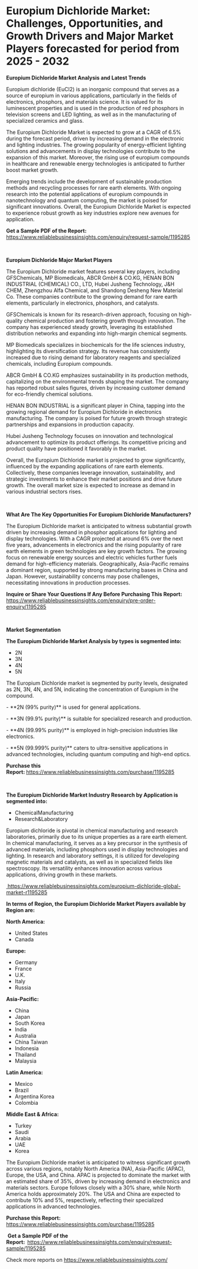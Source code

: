 <p><h1>Europium Dichloride Market: Challenges, Opportunities, and Growth Drivers and Major Market Players forecasted for period from 2025 - 2032</h1></p><p><strong>Europium Dichloride Market Analysis and Latest Trends</strong></p>
<p><p>Europium dichloride (EuCl2) is an inorganic compound that serves as a source of europium in various applications, particularly in the fields of electronics, phosphors, and materials science. It is valued for its luminescent properties and is used in the production of red phosphors in television screens and LED lighting, as well as in the manufacturing of specialized ceramics and glass. </p><p>The Europium Dichloride Market is expected to grow at a CAGR of 6.5% during the forecast period, driven by increasing demand in the electronic and lighting industries. The growing popularity of energy-efficient lighting solutions and advancements in display technologies contribute to the expansion of this market. Moreover, the rising use of europium compounds in healthcare and renewable energy technologies is anticipated to further boost market growth. </p><p>Emerging trends include the development of sustainable production methods and recycling processes for rare earth elements. With ongoing research into the potential applications of europium compounds in nanotechnology and quantum computing, the market is poised for significant innovations. Overall, the Europium Dichloride Market is expected to experience robust growth as key industries explore new avenues for application.</p></p>
<p><strong>Get a Sample PDF of the Report:&nbsp;</strong> <a href="https://www.reliablebusinessinsights.com/enquiry/request-sample/1195285?utm_campaign=3322&utm_medium=2&utm_source=Github&utm_content=ia&utm_term=22032025&utm_id=europium-dichloride">https://www.reliablebusinessinsights.com/enquiry/request-sample/1195285</a></p>
<p>&nbsp;</p>
<p><strong>Europium Dichloride Major Market Players</strong></p>
<p><p>The Europium Dichloride market features several key players, including GFSChemicals, MP Biomedicals, ABCR GmbH & CO.KG, HENAN BON INDUSTRIAL (CHEMICAL) CO., LTD, Hubei Jusheng Technology, J&H CHEM, Zhengzhou Alfa Chemical, and Shandong Desheng New Material Co. These companies contribute to the growing demand for rare earth elements, particularly in electronics, phosphors, and catalysts.</p><p>GFSChemicals is known for its research-driven approach, focusing on high-quality chemical production and fostering growth through innovation. The company has experienced steady growth, leveraging its established distribution networks and expanding into high-margin chemical segments. </p><p>MP Biomedicals specializes in biochemicals for the life sciences industry, highlighting its diversification strategy. Its revenue has consistently increased due to rising demand for laboratory reagents and specialized chemicals, including Europium compounds.</p><p>ABCR GmbH & CO.KG emphasizes sustainability in its production methods, capitalizing on the environmental trends shaping the market. The company has reported robust sales figures, driven by increasing customer demand for eco-friendly chemical solutions.</p><p>HENAN BON INDUSTRIAL is a significant player in China, tapping into the growing regional demand for Europium Dichloride in electronics manufacturing. The company is poised for future growth through strategic partnerships and expansions in production capacity.</p><p>Hubei Jusheng Technology focuses on innovation and technological advancement to optimize its product offerings. Its competitive pricing and product quality have positioned it favorably in the market.</p><p>Overall, the Europium Dichloride market is projected to grow significantly, influenced by the expanding applications of rare earth elements. Collectively, these companies leverage innovation, sustainability, and strategic investments to enhance their market positions and drive future growth. The overall market size is expected to increase as demand in various industrial sectors rises.</p></p>
<p>&nbsp;</p>
<p><strong>What Are The Key Opportunities For Europium Dichloride Manufacturers?</strong></p>
<p><p>The Europium Dichloride market is anticipated to witness substantial growth driven by increasing demand in phosphor applications for lighting and display technologies. With a CAGR projected at around 6% over the next five years, advancements in electronics and the rising popularity of rare earth elements in green technologies are key growth factors. The growing focus on renewable energy sources and electric vehicles further fuels demand for high-efficiency materials. Geographically, Asia-Pacific remains a dominant region, supported by strong manufacturing bases in China and Japan. However, sustainability concerns may pose challenges, necessitating innovations in production processes.</p></p>
<p><strong>Inquire or Share Your Questions If Any Before Purchasing This Report:</strong> <a href="https://www.reliablebusinessinsights.com/enquiry/pre-order-enquiry/1195285?utm_campaign=3322&utm_medium=2&utm_source=Github&utm_content=ia&utm_term=22032025&utm_id=europium-dichloride">https://www.reliablebusinessinsights.com/enquiry/pre-order-enquiry/1195285</a></p>
<p>&nbsp;</p>
<p><strong>Market Segmentation</strong></p>
<p><strong>The Europium Dichloride Market Analysis by types is segmented into:</strong></p>
<p><ul><li>2N</li><li>3N</li><li>4N</li><li>5N</li></ul></p>
<p><p>The Europium Dichloride market is segmented by purity levels, designated as 2N, 3N, 4N, and 5N, indicating the concentration of Europium in the compound. </p><p>- **2N (99% purity)** is used for general applications.</p><p>- **3N (99.9% purity)** is suitable for specialized research and production.</p><p>- **4N (99.99% purity)** is employed in high-precision industries like electronics.</p><p>- **5N (99.999% purity)** caters to ultra-sensitive applications in advanced technologies, including quantum computing and high-end optics.</p></p>
<p><strong>Purchase this Report:&nbsp;</strong><a href="https://www.reliablebusinessinsights.com/purchase/1195285?utm_campaign=3322&utm_medium=2&utm_source=Github&utm_content=ia&utm_term=22032025&utm_id=europium-dichloride">https://www.reliablebusinessinsights.com/purchase/1195285</a></p>
<p>&nbsp;</p>
<p><strong>The Europium Dichloride Market Industry Research by Application is segmented into:</strong></p>
<p><ul><li>ChemicalManufacturing</li><li>Research&Laboratory</li></ul></p>
<p><p>Europium dichloride is pivotal in chemical manufacturing and research laboratories, primarily due to its unique properties as a rare earth element. In chemical manufacturing, it serves as a key precursor in the synthesis of advanced materials, including phosphors used in display technologies and lighting. In research and laboratory settings, it is utilized for developing magnetic materials and catalysts, as well as in specialized fields like spectroscopy. Its versatility enhances innovation across various applications, driving growth in these markets.</p></p>
<p><a href="https://www.reliablebusinessinsights.com/europium-dichloride-global-market-r1195285?utm_campaign=3322&utm_medium=2&utm_source=Github&utm_content=ia&utm_term=22032025&utm_id=europium-dichloride">&nbsp;https://www.reliablebusinessinsights.com/europium-dichloride-global-market-r1195285</a></p>
<p><strong>In terms of Region, the Europium Dichloride Market Players available by Region are:</strong></p>
<p>
    <p> <strong> North America: </strong>
        <ul>
            <li>United States</li>
            <li>Canada</li>
        </ul>
        </p> 
    <p> <strong> Europe: </strong>
        <ul>
            <li>Germany</li>
            <li>France</li>
            <li>U.K.</li>
            <li>Italy</li>
            <li>Russia</li>
        </ul>
        </p> 
    <p> <strong> Asia-Pacific: </strong>
        <ul>
            <li>China</li>
            <li>Japan</li>
            <li>South Korea</li>
            <li>India</li>
            <li>Australia</li>
            <li>China Taiwan</li>
            <li>Indonesia</li>
            <li>Thailand</li>
            <li>Malaysia</li>
        </ul>
        </p> 
    <p> <strong> Latin America: </strong>
        <ul>
            <li>Mexico</li>
            <li>Brazil</li>
            <li>Argentina Korea</li>
            <li>Colombia</li>
        </ul>
        </p> 
    <p> <strong> Middle East & Africa: </strong>
        <ul>
            <li>Turkey</li>
            <li>Saudi</li>
            <li>Arabia</li>
            <li>UAE</li>
            <li>Korea</li>
        </ul>
    </p>
    </p>
<p><p>The Europium Dichloride market is anticipated to witness significant growth across various regions, notably North America (NA), Asia-Pacific (APAC), Europe, the USA, and China. APAC is projected to dominate the market with an estimated share of 35%, driven by increasing demand in electronics and materials sectors. Europe follows closely with a 30% share, while North America holds approximately 20%. The USA and China are expected to contribute 10% and 5%, respectively, reflecting their specialized applications in advanced technologies.</p></p>
<p><strong>Purchase this Report: </strong><a href="https://www.reliablebusinessinsights.com/purchase/1195285?utm_campaign=3322&utm_medium=2&utm_source=Github&utm_content=ia&utm_term=22032025&utm_id=europium-dichloride">https://www.reliablebusinessinsights.com/purchase/1195285</a></p>
<p>&nbsp;<strong>Get a Sample PDF of the Report:&nbsp;&nbsp;</strong><a href="https://www.reliablebusinessinsights.com/enquiry/request-sample/1195285?utm_campaign=3322&utm_medium=2&utm_source=Github&utm_content=ia&utm_term=22032025&utm_id=europium-dichloride">https://www.reliablebusinessinsights.com/enquiry/request-sample/1195285</a></p>
<p><strong></strong></p>
<p>Check more reports on <a href="https://www.reliablebusinessinsights.com/?utm_campaign=3322&utm_medium=2&utm_source=Github&utm_content=ia&utm_term=22032025&utm_id=europium-dichloride">https://www.reliablebusinessinsights.com/</a></p>